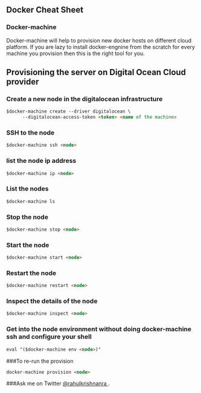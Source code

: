 ## Docker Cheat Sheet

### Docker-machine

Docker-machine will help to provision new docker hosts on different cloud platform. If you are lazy to install docker-engnine from the scratch for every machine you provision then this is the right tool for you.

## Provisioning the server on Digital Ocean Cloud provider

### Create a new node in the digitalocean infrastructure
```markdown
$docker-machine create --driver digitalocean \
      --digitalocean-access-token <token> <name of the machine>
```

### SSH to the node
```markdown
$docker-machine ssh <node>
```

### list the node ip address
```markdown
$docker-machine ip <node>
```

### List the nodes
```markdown
$docker-machine ls
```

### Stop the node
```markdown
$docker-machine stop <node>
```

### Start the node
```markdown
$docker-machine start <node>
```

### Restart the node
```markdown
$docker-machine restart <node>
```

### Inspect the details of the node
```markdown
$docker-machine inspect <node>
```

### Get into the node environment without doing docker-machine ssh and configure your shell 
```markdown
eval "($docker-machine env <node>)"
```

###To re-run the provision

```markdown
docker-machine provision <node>
```

###Ask me on Twitter [@rahulkrishnanra ](https://twitter.com/intent/tweet?screen_name=rahulkrishnanra).

